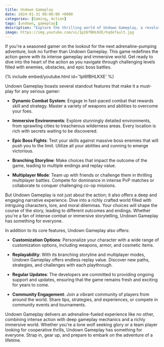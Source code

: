 ```yaml
---
title: Undown Gameplay
date: 2024-01-31 08:00:00 +0000
categories: [Gaming, Action]
tags: [undown, gameplay]     
description: "Explore the thrilling world of Undown Gameplay, a revolutionary action-packed gaming experience that will keep you on the edge of your seat."
image: https://img.youtube.com/vi/1pI6fBHLKXE/hqdefault.jpg
---
```


If you're a seasoned gamer on the lookout for the next adrenaline-pumping adventure, look no further than Undown Gameplay. This game redefines the action genre with its intense gameplay and immersive world. Get ready to dive into the heart of the action as you navigate through challenging levels filled with enemies, obstacles, and epic boss battles.

{% include embed/youtube.html id='1pI6fBHLKXE' %}

Undown Gameplay boasts several standout features that make it a must-play for any serious gamer:

- **Dynamic Combat System**: Engage in fast-paced combat that rewards skill and strategy. Master a variety of weapons and abilities to overcome your foes.
  
- **Immersive Environments**: Explore stunningly detailed environments, from sprawling cities to treacherous wilderness areas. Every location is rich with secrets waiting to be discovered.
  
- **Epic Boss Fights**: Test your skills against massive boss enemies that will push you to the limit. Utilize all your abilities and cunning to emerge victorious.
  
- **Branching Storyline**: Make choices that impact the outcome of the game, leading to multiple endings and replay value.
  
- **Multiplayer Mode**: Team up with friends or challenge them in thrilling multiplayer battles. Compete for dominance in intense PvP matches or collaborate to conquer challenging co-op missions.

But Undown Gameplay is not just about the action; it also offers a deep and engaging narrative experience. Dive into a richly crafted world filled with intriguing characters, lore, and moral dilemmas. Your choices will shape the course of the story, leading to different outcomes and endings. Whether you're a fan of intense combat or immersive storytelling, Undown Gameplay has something for everyone.

In addition to its core features, Undown Gameplay also offers:

- **Customization Options**: Personalize your character with a wide range of customization options, including weapons, armor, and cosmetic items.
  
- **Replayability**: With its branching storyline and multiplayer modes, Undown Gameplay offers endless replay value. Discover new paths, strategies, and challenges with each playthrough.
  
- **Regular Updates**: The developers are committed to providing ongoing support and updates, ensuring that the game remains fresh and exciting for years to come.
  
- **Community Engagement**: Join a vibrant community of players from around the world. Share tips, strategies, and experiences, or compete in community events and tournaments.

Undown Gameplay delivers an adrenaline-fueled experience like no other, combining intense action with deep gameplay mechanics and a richly immersive world. Whether you're a lone wolf seeking glory or a team player looking for cooperative thrills, Undown Gameplay has something for everyone. Strap in, gear up, and prepare to embark on the adventure of a lifetime.
